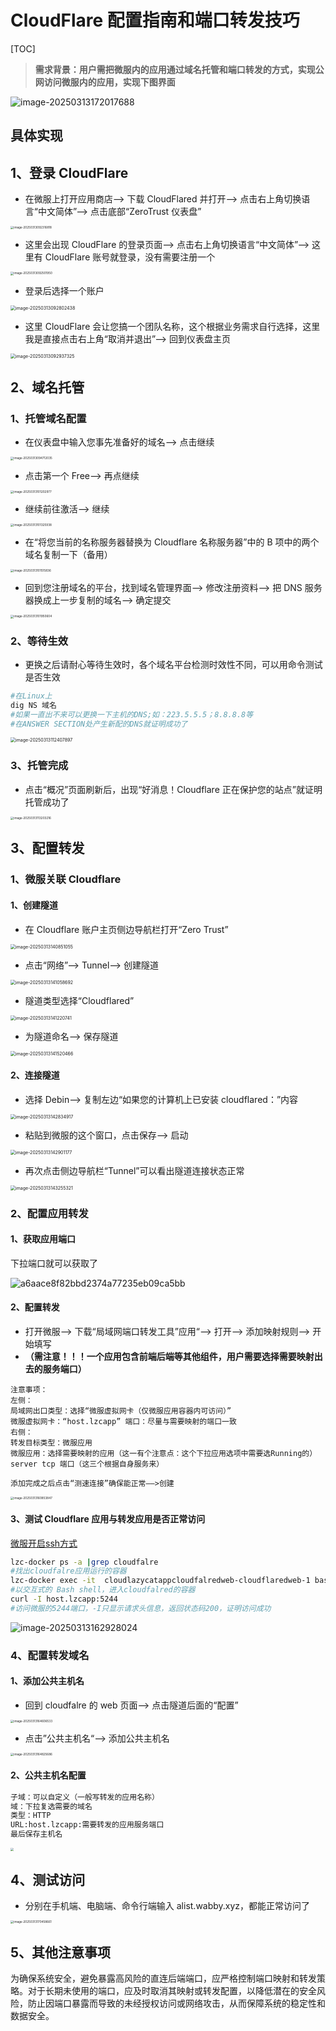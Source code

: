 # CloudFlare 配置指南和端口转发技巧

[TOC]

> **需求背景：用户需把微服内的应用通过域名托管和端口转发的方式，实现公网访问微服内的应用，实现下图界面**

![image-20250313172017688](https://lzc-playground-1301583638.cos.ap-chengdu.myqcloud.com/guidelines/395/20250313172017827.png?imageSlim) 

## 具体实现

## 1、登录 CloudFlare

- 在微服上打开应用商店——> 下载 CloudFlared 并打开——> 点击右上角切换语言“中文简体”——> 点击底部“ZeroTrust 仪表盘”

<img src="https://lzc-playground-1301583638.cos.ap-chengdu.myqcloud.com/guidelines/395/20250313092316870.png?imageSlim" alt="image-20250313092316818" style="zoom: 33%;" />  

- 这里会出现 CloudFlare 的登录页面——> 点击右上角切换语言“中文简体”——> 这里有 CloudFlare 账号就登录，没有需要注册一个

<img src="https://lzc-playground-1301583638.cos.ap-chengdu.myqcloud.com/guidelines/395/20250313092502039.png?imageSlim" alt="image-20250313092501950" style="zoom: 33%;" />  

- 登录后选择一个账户

<img src="https://lzc-playground-1301583638.cos.ap-chengdu.myqcloud.com/guidelines/395/20250313092802485.png?imageSlim" alt="image-20250313092802438" style="zoom:50%;" /> 

- 这里 CloudFlare 会让您搞一个团队名称，这个根据业务需求自行选择，这里我是直接点击右上角“取消并退出”——> 回到仪表盘主页

<img src="https://lzc-playground-1301583638.cos.ap-chengdu.myqcloud.com/guidelines/395/20250313092937381.png?imageSlim" alt="image-20250313092937325" style="zoom:50%;" /> 

## 2、域名托管

### 1、托管域名配置

- 在仪表盘中输入您事先准备好的域名——> 点击继续

<img src="https://lzc-playground-1301583638.cos.ap-chengdu.myqcloud.com/guidelines/395/20250313094712174.png?imageSlim" alt="image-20250313094712035" style="zoom: 33%;" /> 

- 点击第一个 Free——> 再点继续

<img src="https://lzc-playground-1301583638.cos.ap-chengdu.myqcloud.com/guidelines/395/20250313101203092.png?imageSlim" alt="image-20250313101202977" style="zoom:33%;" /> 

- 继续前往激活——> 继续

<img src="https://lzc-playground-1301583638.cos.ap-chengdu.myqcloud.com/guidelines/395/20250313101326048.png?imageSlim" alt="image-20250313101325938" style="zoom:33%;" /> 

- 在“将您当前的名称服务器替换为 Cloudflare 名称服务器”中的 B 项中的两个域名复制一下（备用）

<img src="https://lzc-playground-1301583638.cos.ap-chengdu.myqcloud.com/guidelines/395/20250313101515942.png?imageSlim" alt="image-20250313101515836" style="zoom: 33%;" />  

- 回到您注册域名的平台，找到域名管理界面——> 修改注册资料——> 把 DNS 服务器换成上一步复制的域名——> 确定提交

<img src="https://lzc-playground-1301583638.cos.ap-chengdu.myqcloud.com/guidelines/395/20250313101950671.png?imageSlim" alt="image-20250313101950604" style="zoom: 33%;" /> 

 

### 2、等待生效

- 更换之后请耐心等待生效时，各个域名平台检测时效性不同，可以用命令测试是否生效

```bash
#在Linux上
dig NS 域名
#如果一直出不来可以更换一下主机的DNS;如：223.5.5.5；8.8.8.8等
#在ANSWER SECTION处产生新配的DNS就证明成功了
```

<img src="https://lzc-playground-1301583638.cos.ap-chengdu.myqcloud.com/guidelines/395/20250313112407970.png?imageSlim" alt="image-20250313112407897" style="zoom:50%;" /> 

### 3、托管完成

- 点击“概况”页面刷新后，出现“好消息！Cloudflare 正在保护您的站点”就证明托管成功了

<img src="https://lzc-playground-1301583638.cos.ap-chengdu.myqcloud.com/guidelines/395/20250313113203312.png?imageSlim" alt="image-20250313113203216" style="zoom: 33%;" />  

## 3、配置转发

### 1、微服关联 Cloudflare

#### 1、创建隧道

- 在 Cloudflare 账户主页侧边导航栏打开“Zero Trust”

<img src="https://lzc-playground-1301583638.cos.ap-chengdu.myqcloud.com/guidelines/395/20250313140851117.png?imageSlim" alt="image-20250313140851055" style="zoom:50%;" />  

- 点击“网络”——> Tunnel——> 创建隧道

<img src="https://lzc-playground-1301583638.cos.ap-chengdu.myqcloud.com/guidelines/395/20250313141058765.png?imageSlim" alt="image-20250313141058692" style="zoom:50%;" /> 

- 隧道类型选择“Cloudflared”

<img src="https://lzc-playground-1301583638.cos.ap-chengdu.myqcloud.com/guidelines/395/20250313141220799.png?imageSlim" alt="image-20250313141220741" style="zoom: 50%;" /> 

- 为隧道命名——> 保存隧道

<img src="https://lzc-playground-1301583638.cos.ap-chengdu.myqcloud.com/guidelines/395/20250313141520534.png?imageSlim" alt="image-20250313141520466" style="zoom:50%;" /> 

#### 2、连接隧道

- 选择 Debin——> 复制左边“如果您的计算机上已安装 cloudflared：”内容

<img src="https://lzc-playground-1301583638.cos.ap-chengdu.myqcloud.com/guidelines/395/20250313142835007.png?imageSlim" alt="image-20250313142834917" style="zoom:50%;" /> 

- 粘贴到微服的这个窗口，点击保存——> 启动

<img src="https://lzc-playground-1301583638.cos.ap-chengdu.myqcloud.com/guidelines/395/20250313142901240.png?imageSlim" alt="image-20250313142901177" style="zoom:50%;" /> 

- 再次点击侧边导航栏“Tunnel”可以看出隧道连接状态正常

<img src="https://lzc-playground-1301583638.cos.ap-chengdu.myqcloud.com/guidelines/395/20250313143255411.png?imageSlim" alt="image-20250313143255321" style="zoom:50%;" /> 

### 2、配置应用转发

#### 1、获取应用端口

下拉端口就可以获取了

![a6aace8f82bbd2374a77235eb09ca5bb](https://lzc-playground-1301583638.cos.ap-chengdu.myqcloud.com/guidelines/395/202506261623480.png)

#### 2、配置转发

- 打开微服——> 下载“局域网端口转发工具”应用“——> 打开——> 添加映射规则——> 开始填写
- **（需注意！！！一个应用包含前端后端等其他组件，用户需要选择需要映射出去的服务端口）**

```ABAP
注意事项：
左侧：
局域网出口类型：选择“微服虚拟网卡（仅微服应用容器内可访问）”
微服虚拟网卡：“host.lzcapp” 端口：尽量与需要映射的端口一致
右侧：
转发目标类型：微服应用
微服应用：选择需要映射的应用（这一有个注意点：这个下拉应用选项中需要选Running的）server tcp 端口（这三个根据自身服务来）

添加完成之后点击“测速连接”确保能正常——>创建
```

<img src="https://lzc-playground-1301583638.cos.ap-chengdu.myqcloud.com/guidelines/395/20250313160853937.png?imageSlim" alt="image-20250313160853847" style="zoom: 33%;" /> 

#### 3、测试 Cloudflare 应用与转发应用是否正常访问

[微服开启ssh方式](https://developer.lazycat.cloud/ssh.html)

```bash
lzc-docker ps -a |grep cloudfalre
#找出cloudfalre应用运行的容器
lzc-docker exec -it  cloudlazycatappcloudfalredweb-cloudflaredweb-1 bash
#以交互式的 Bash shell，进入cloudfalred的容器
curl -I host.lzcapp:5244
#访问微服的5244端口，-I只显示请求头信息，返回状态码200，证明访问成功
```

![image-20250313162928024](https://lzc-playground-1301583638.cos.ap-chengdu.myqcloud.com/guidelines/395/20250313162928090.png?imageSlim)

### 4、配置转发域名

#### 1、添加公共主机名

- 回到 cloudfalre 的 web 页面——> 点击隧道后面的“配置”

<img src="https://lzc-playground-1301583638.cos.ap-chengdu.myqcloud.com/guidelines/395/20250313164606608.png?imageSlim" alt="image-20250313164606533" style="zoom: 33%;" /> 

- 点击”公共主机名“——> 添加公共主机名

<img src="https://lzc-playground-1301583638.cos.ap-chengdu.myqcloud.com/guidelines/395/20250313164825784.png?imageSlim" alt="image-20250313164825686" style="zoom: 33%;" /> 

#### 2、公共主机名配置

```bash
子域：可以自定义（一般写转发的应用名称）
域：下拉复选需要的域名
类型：HTTP
URL:host.lzcapp:需要转发的应用服务端口
最后保存主机名
```

<img src="https://lzc-playground-1301583638.cos.ap-chengdu.myqcloud.com/guidelines/395/20250313165105526.png?imageSlim" style="zoom:33%;" /> 

## 4、测试访问

- 分别在手机端、电脑端、命令行端输入 alist.wabby.xyz，都能正常访问了

<img src="https://lzc-playground-1301583638.cos.ap-chengdu.myqcloud.com/guidelines/395/20250313170458825.png?imageSlim" alt="image-20250313170458661" style="zoom: 33%;" /> 

## 5、其他注意事项

为确保系统安全，避免暴露高风险的直连后端端口，应严格控制端口映射和转发策略。对于长期未使用的端口，应及时取消其映射或转发配置，以降低潜在的安全风险，防止因端口暴露而导致的未经授权访问或网络攻击，从而保障系统的稳定性和数据安全。